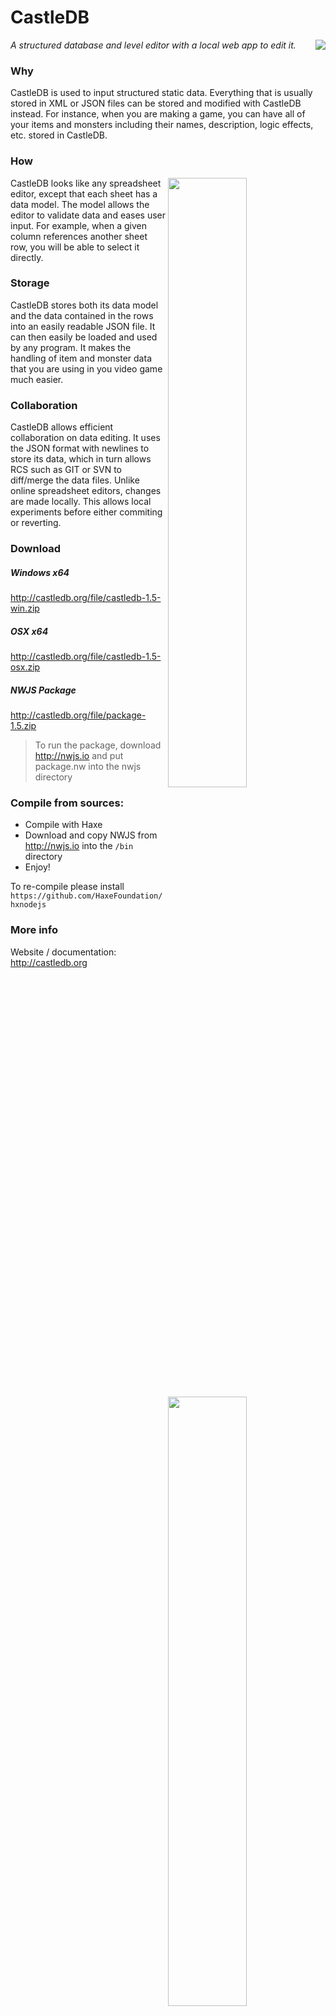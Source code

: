 CastleDB
========
<a href="http://castledb.org"><img src="http://castledb.org/img/icon_hd.png" align=right /></a>

_A structured database and level editor with a local web app to edit it._

### Why
CastleDB is used to input structured static data. Everything that is usually stored in XML or JSON files can be stored and modified with CastleDB instead. For instance, when you are making a game, you can have all of your items and monsters including their names, description, logic effects, etc. stored in CastleDB.

###  How
<img src="http://castledb.org/img/screen.png"  width=50% align=right  />
CastleDB looks like any spreadsheet editor, except that each sheet has a data model. The model allows the editor to validate data and eases user input. For example, when a given column references another sheet row, you will be able to select it directly.


###  Storage
CastleDB stores both its data model and the data contained in the rows into an easily readable JSON file. It can then easily be loaded and used by any program. It makes the handling of item and monster data that you are using in you video game much easier.

###  Collaboration
<img src="http://castledb.org/img/levelEdit.png" width=50% align=right />
CastleDB allows efficient collaboration on data editing. It uses the JSON format with newlines to store its data, which in turn allows RCS such as GIT or SVN to diff/merge the data files. Unlike online spreadsheet editors, changes are made locally. This allows local experiments before either commiting or reverting.


### Download

##### Windows x64
http://castledb.org/file/castledb-1.5-win.zip
##### OSX x64
http://castledb.org/file/castledb-1.5-osx.zip
##### NWJS Package
http://castledb.org/file/package-1.5.zip  
> To run the package, download http://nwjs.io and put package.nw into the nwjs directory


### Compile from sources:

 * Compile with Haxe
 * Download and copy NWJS from http://nwjs.io into the `/bin` directory
 * Enjoy!

To re-compile please install `https://github.com/HaxeFoundation/hxnodejs`

### More info
Website / documentation: http://castledb.org
